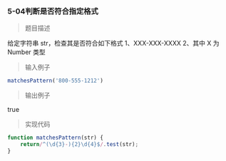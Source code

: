 ### 5-04判断是否符合指定格式

> 题目描述

给定字符串 str，检查其是否符合如下格式
1、XXX-XXX-XXXX
2、其中 X 为 Number 类型 

> 输入例子

``` js
matchesPattern('800-555-1212')
```

> 输出例子

true

> 实现代码

``` js
function matchesPattern(str) {
    return/^(\d{3}-){2}\d{4}$/.test(str);
}

```